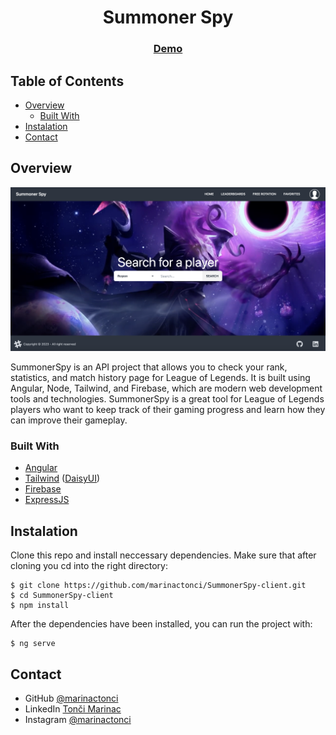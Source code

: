 <h1 align="center">Summoner Spy</h1>

<div align="center">
  <h3>
    <a href="https://summoner-spy.vercel.app/">
      Demo
    </a>
  </h3>
</div>

<!-- TABLE OF CONTENTS -->

## Table of Contents

- [Overview](#overview)
  - [Built With](#built-with)
- [Instalation](#instalation)
- [Contact](#contact)

<!-- OVERVIEW -->

## Overview

![screenshot](screenshot.png)


SummonerSpy is an API project that allows you to check your rank, statistics, and match history page for League of Legends. It is built using Angular, Node, Tailwind, and Firebase, which are modern web development tools and technologies. SummonerSpy is a great tool for League of Legends players who want to keep track of their gaming progress and learn how they can improve their gameplay.

### Built With

- [Angular](https://angular.io/)
- [Tailwind](https://tailwindcss.com/) ([DaisyUI](https://daisyui.com/))
- [Firebase](https://firebase.google.com/)
- [ExpressJS](https://expressjs.com/)

## Instalation

Clone this repo and install neccessary dependencies. Make sure that after cloning you cd into the right directory:
```terminal
$ git clone https://github.com/marinactonci/SummonerSpy-client.git
$ cd SummonerSpy-client
$ npm install
```

After the dependencies have been installed, you can run the project with:
```terminal
$ ng serve
```

## Contact

- GitHub [@marinactonci](https://github.com/marinactonci)
- LinkedIn [Tonči Marinac](https://www.linkedin.com/in/marinactonci/)
- Instagram [@marinactonci](https://instagram.com/marinactonci)
